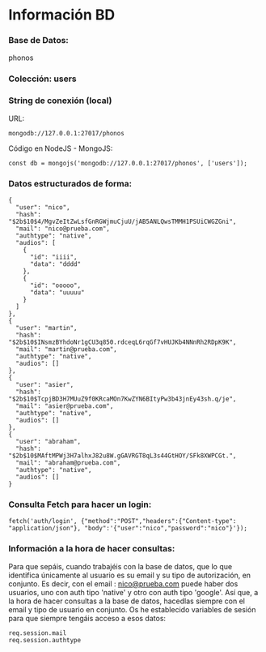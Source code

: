# Información BD
### Base de Datos:
phonos
### Colección: users
### String de conexión (local)
URL: 
```
mongodb://127.0.0.1:27017/phonos
```
Código en NodeJS - MongoJS:
```
const db = mongojs('mongodb://127.0.0.1:27017/phonos', ['users']);
```
### Datos estructurados de forma:
```
{
  "user": "nico",
  "hash": "$2b$10$4/MgvZeItZwLsfGnRGWjmuCjuU/jAB5ANLQwsTMMH1PSUiCWGZGni",
  "mail": "nico@prueba.com",
  "authtype": "native",
  "audios": [
	{
	  "id": "iiii",
	  "data": "dddd"
	},
	{
	  "id": "ooooo",
	  "data": "uuuuu"
	}
  ]
},
{
  "user": "martin",
  "hash": "$2b$10$INsmzBYhdoNr1gCU3q850.rdceqL6rqGf7vHUJKb4NNnRh2RDpK9K",
  "mail": "martin@prueba.com",
  "authtype": "native",
  "audios": []
},
{
  "user": "asier",
  "hash": "$2b$10$TcpjBD3H7MUuZ9f0KRcaMOn7KwZYN6BItyPw3b43jnEy43sh.q/je",
  "mail": "asier@prueba.com",
  "authtype": "native",
  "audios": []
},
{
  "user": "abraham",
  "hash": "$2b$10$MAftMPWj3H7alhxJ82u8W.gGAVRGT8qL3s44GtHOY/SFk8XWPCGt.",
  "mail": "abraham@prueba.com",
  "authtype": "native",
  "audios": []
}
```
### Consulta Fetch para hacer un login:
```
fetch('auth/login', {"method":"POST","headers":{"Content-type": "application/json"}, "body":'{"user":"nico","password":"nico"}'});
```
### Información a la hora de hacer consultas:

Para que sepáis, cuando trabajéis con la base de datos, que lo que identifica únicamente al usuario es su email y su tipo de autorización, en conjunto. Es decir, con el email : nico@prueba.com puede haber dos usuarios, uno con auth tipo 'native' y otro con auth tipo 'google'. Así que, a la hora de hacer consultas a la base de datos, hacedlas siempre con el email y tipo de usuario en conjunto.
Os he establecido variables de sesión para que siempre tengáis acceso a esos datos:
```
req.session.mail
req.session.authtype
```
